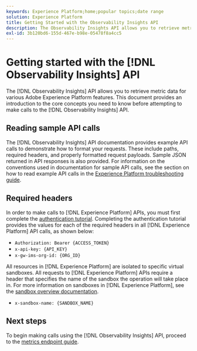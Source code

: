 ```yaml
---
keywords: Experience Platform;home;popular topics;date range
solution: Experience Platform
title: Getting Started with the Observability Insights API
description: The Observability Insights API allows you to retrieve metric data for various Adobe Experience Platform features. This document provides an introduction to the core concepts you need to know before attempting to make calls to the Observability Insights API.
exl-id: 3b120bd6-155d-467e-b98e-05478f8a4cc5
---
```

# Getting started with the [!DNL Observability Insights] API

The [!DNL Observability Insights] API allows you to retrieve metric data for various Adobe Experience Platform features. This document provides an introduction to the core concepts you need to know before attempting to make calls to the [!DNL Observability Insights] API.

## Reading sample API calls

The [!DNL Observability Insights] API documentation provides example API calls to demonstrate how to format your requests. These include paths, required headers, and properly formatted request payloads. Sample JSON returned in API responses is also provided. For information on the conventions used in documentation for sample API calls, see the section on how to read example API calls in the [Experience Platform troubleshooting guide](../../landing/troubleshooting.md).

## Required headers

In order to make calls to [!DNL Experience Platform] APIs, you must first complete the [authentication tutorial](https://www.adobe.com/go/platform-api-authentication-en). Completing the authentication tutorial provides the values for each of the required headers in all [!DNL Experience Platform] API calls, as shown below:

* `Authorization: Bearer {ACCESS_TOKEN}`
* `x-api-key: {API_KEY}`
* `x-gw-ims-org-id: {ORG_ID}`

All resources in [!DNL Experience Platform] are isolated to specific virtual sandboxes. All requests to [!DNL Experience Platform] APIs require a header that specifies the name of the sandbox the operation will take place in. For more information on sandboxes in [!DNL Experience Platform], see the [sandbox overview documentation](../../sandboxes/home.md).

* `x-sandbox-name: {SANDBOX_NAME}`

## Next steps

To begin making calls using the [!DNL Observability Insights] API, proceed to the [metrics endpoint guide](./metrics.md).

